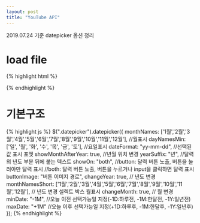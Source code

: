 ```yaml
---
layout: post
title: "YouTube API"
---
```


2019.07.24 기준 datepicker 옵션 정리

# load file

{% highlight html %}
<!-- css -->
<link rel="stylesheet" href="jquery-ui.min.css">

<!-- javascript -->
<script src="jquery.min.js"></script>
<script src="jquery-ui.min.js"></script>

<!-- sprite 이미지 -->
{% endhighlight %}

# 기본구조

{% highlight js %}
$(".datepicker").datepicker({
    monthNames: ['1월','2월','3월','4월','5월','6월','7월','8월','9월','10월','11월','12월'], //월표시
    dayNamesMin: ['일', '월', '화', '수', '목', '금', '토'], //요일표시
    dateFormat: "yy-mm-dd", //선택된 값 표시 포멧
    showMonthAfterYear: true, //년월 위치 변경
    yearSuffix: "년", //달력의 년도 부분 뒤에 붙는 텍스트
    showOn: "both",
        //button: 달력 버튼 노출, 버튼을 눌러야만 달력 표시
        //both: 달력 버튼 노출, 버튼을 누르거나 input을 클릭하면 달력 표시  
    buttonImage: "버튼 이미지 경로",
    changeYear: true, // 년도 변경
    monthNamesShort: ['1월','2월','3월','4월','5월','6월','7월','8월','9월','10월','11월','12월'], 
    // 년도 변경 셀렉트 박스 월표시
    changeMonth: true, // 월 변경
    minDate: "-1M", //오늘 이전 선택가능일 지정(-1D:하루전, -1M:한달전, -1Y:일년전)
    maxDate: "+1M" //오늘 이후 선택가능일 지정(+1D:하루후, -1M:한달후, -1Y:일년후)     
});
{% endhighlight %}